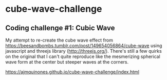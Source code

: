 # cube-wave-challenge
Coding challenge #1: Cubic Wave
-------------------------------

My attempt to re-create the cube wave effect from https://beesandbombs.tumblr.com/post/149654056864/cube-wave using  javascript and threejs library (http://threejs.org/). There's still a few quirks on the original that I can't quite reproduce like the mesmerizing spherical wave form at the center but steeper waves at the corners.

https://ajmquinones.github.io/cube-wave-challenge/index.html